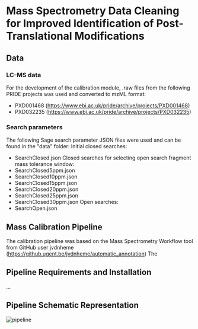 # Mass Spectrometry Data Cleaning for Improved Identification of Post-Translational Modifications
## Data
### LC-MS data
For the development of the calibration module, .raw files from the following PRIDE projects was used and converted to mzML format:
- PXD001468 (https://www.ebi.ac.uk/pride/archive/projects/PXD001468)
- PXD032235 (https://www.ebi.ac.uk/pride/archive/projects/PXD032235)
### Search parameters
The following Sage search parameter JSON files were used and can be found in the "data" folder:
Initial closed searches:
- SearchClosed.json
Closed searches for selecting open search fragment mass tolerance window:
- SearchClosed5ppm.json
- SearchClosed10ppm.json
- SearchClosed15ppm.json
- SearchClosed20ppm.json
- SearchClosed25ppm.json
- SearchClosed30ppm.json
Open searches:
- SearchOpen.json

## Mass Calibration Pipeline
The calibration pipeline was based on the Mass Spectrometry Workflow tool from GitHub user jvdnheme (https://github.ugent.be/jvdnheme/automatic_annotation)
The

## Pipeline Requirements and Installation
...
## Pipeline Schematic Representation
![pipeline](https://github.com/NathanMRX2404/Thesis_BiomedicalSciences_MarckxNathan/assets/119006891/7553eb76-0b04-4767-bf4f-028d807a217d)

